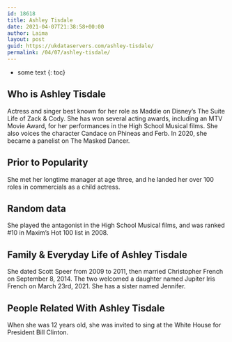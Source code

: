 ```yaml
---
id: 18618
title: Ashley Tisdale
date: 2021-04-07T21:38:58+00:00
author: Laima
layout: post
guid: https://ukdataservers.com/ashley-tisdale/
permalink: /04/07/ashley-tisdale/
---
```


* some text
{: toc}


## Who is Ashley Tisdale
                  
                  
                  
Actress and singer best known for her role as Maddie on Disney&#8217;s The Suite Life of Zack & Cody. She has won several acting awards, including an MTV Movie Award, for her performances in the High School Musical films. She also voices the character Candace on Phineas and Ferb. In 2020, she became a panelist on The Masked Dancer.
                  
              
            
              
            
                
                
                
## Prior to Popularity
                  
                  
                  
She met her longtime manager at age three, and he landed her over 100 roles in commercials as a child actress. 
                  
              
            
              
            
                
                
                
## Random data
                  
                  
                  
She played the antagonist in the High School Musical films, and was ranked #10 in Maxim&#8217;s Hot 100 list in 2008.
                  
              
            
              
            
                
                
                
## Family & Everyday Life of Ashley Tisdale
                  
                  
                  
She dated Scott Speer from 2009 to 2011, then married Christopher French on September 8, 2014. The two welcomed a daughter named Jupiter Iris French on March 23rd, 2021. She has a sister named Jennifer. 
                  
              
            
              
            
                
                
                
## People Related With Ashley Tisdale
                  
                  
                  
When she was 12 years old, she was invited to sing at the White House for President Bill Clinton.
                  
              
            
              
            
                
              
            
              
              
            
            
              
            
          
          
          